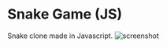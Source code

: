 # Snake Game (JS)
 Snake clone made in Javascript.
![screenshot](https://user-images.githubusercontent.com/17791454/155055120-a81f6079-887b-4946-b450-d253dae3254f.png)
